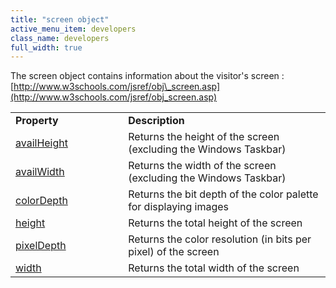```yaml
---
title: "screen object"
active_menu_item: developers
class_name: developers
full_width: true
---
```



The screen object contains information about the visitor's screen : [http://www.w3schools.com/jsref/obj\_screen.asp](http://www.w3schools.com/jsref/obj_screen.asp)

<table>
<tr>
<td width="219">
  <strong>Property</strong>

</td>
<td width="26">
</td>
<td width="635">
  <strong>Description</strong>

</td>
</tr>
<tr>
<td width="219">
  <a href="http://www.w3schools.com/jsref/prop_screen_availheight.asp">availHeight</a>

</td>
<td width="26">
</td>
<td width="635">
Returns the height of the screen (excluding the Windows Taskbar)

</td>
</tr>
<tr>
<td width="219">
  <a href="http://www.w3schools.com/jsref/prop_screen_availwidth.asp">availWidth</a>

</td>
<td width="26">
</td>
<td width="635">
Returns the width of the screen (excluding the Windows Taskbar)

</td>
</tr>
<tr>
<td width="219">
  <a href="http://www.w3schools.com/jsref/prop_screen_colordepth.asp">colorDepth</a>

</td>
<td width="26">
</td>
<td width="635">
Returns the bit depth of the color palette for displaying images

</td>
</tr>
<tr>
<td width="219">
  <a href="http://www.w3schools.com/jsref/prop_screen_height.asp">height</a>

</td>
<td width="26">
</td>
<td width="635">
Returns the total height of the screen

</td>
</tr>
<tr>
<td width="219">
  <a href="http://www.w3schools.com/jsref/prop_screen_pixeldepth.asp">pixelDepth</a>

</td>
<td width="26">
</td>
<td width="635">
Returns the color resolution (in bits per pixel) of the screen

</td>
</tr>
<tr>
<td width="219">
  <a href="http://www.w3schools.com/jsref/prop_screen_width.asp">width</a>

</td>
<td width="26">
</td>
<td width="635">
Returns the total width of the screen

</td>
</tr>
</table>

